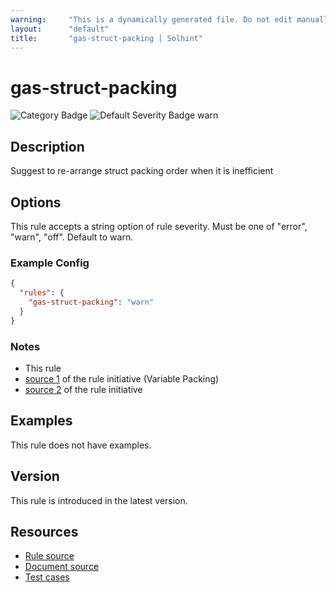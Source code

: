 ```yaml
---
warning:     "This is a dynamically generated file. Do not edit manually."
layout:      "default"
title:       "gas-struct-packing | Solhint"
---
```


# gas-struct-packing
![Category Badge](https://img.shields.io/badge/-Gas%20Consumption%20Rules-informational)
![Default Severity Badge warn](https://img.shields.io/badge/Default%20Severity-warn-yellow)

## Description
Suggest to re-arrange struct packing order when it is inefficient

## Options
This rule accepts a string option of rule severity. Must be one of "error", "warn", "off". Default to warn.

### Example Config
```json
{
  "rules": {
    "gas-struct-packing": "warn"
  }
}
```

### Notes
- This rule 
- [source 1](https://coinsbench.com/comprehensive-guide-tips-and-tricks-for-gas-optimization-in-solidity-5380db734404) of the rule initiative (Variable Packing)
- [source 2](https://www.rareskills.io/post/gas-optimization?postId=c9db474a-ff97-4fa3-a51d-fe13ccb8fe3b#viewer-f8m1r) of the rule initiative

## Examples
This rule does not have examples.

## Version
This rule is introduced in the latest version.

## Resources
- [Rule source](https://github.com/protofire/solhint/tree/master/lib/rules/gas-consumption/gas-struct-packing.js)
- [Document source](https://github.com/protofire/solhint/tree/master/docs/rules/gas-consumption/gas-struct-packing.md)
- [Test cases](https://github.com/protofire/solhint/tree/master/test/rules/gas-consumption/gas-struct-packing.js)

